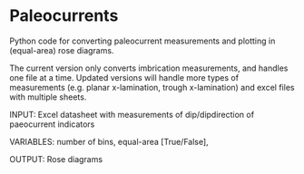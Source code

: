 # Paleocurrents
Python code for converting paleocurrent measurements and plotting in (equal-area) rose diagrams.

The current version only converts imbrication measurements, and handles one file at a time.
Updated versions will handle more types of measurements (e.g. planar x-lamination, trough x-lamination) and excel files with multiple sheets.

INPUT: Excel datasheet with measurements of dip/dipdirection of paeocurrent indicators

VARIABLES: number of bins, equal-area [True/False], 

OUTPUT: Rose diagrams
